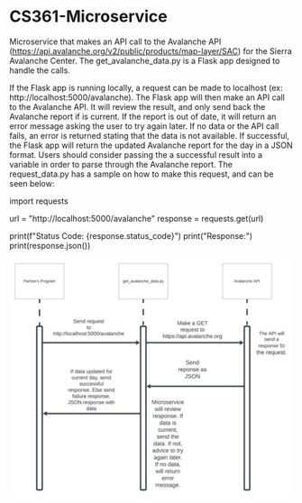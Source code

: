 # CS361-Microservice

Microservice that makes an API call to the Avalanche API (https://api.avalanche.org/v2/public/products/map-layer/SAC) for the Sierra Avalanche Center. The get_avalanche_data.py is a Flask app designed to handle the calls.

If the Flask app is running locally, a request can be made to localhost (ex: http://localhost:5000/avalanche). The Flask app will then make an API call to the Avalanche API. It will review the result, and only send back the Avalanche report if is current. If the report is out of date, it will return an error message asking the user to try again later. If no data or the API call fails, an error is returned stating that the data is not available.  If successful, the Flask app will return the updated Avalanche report for the day in a JSON format. Users should consider passing the a successful result into a variable in order to parse through the Avalanche report. The request_data.py has a sample on how to make this request, and can be seen below:

import requests

url = "http://localhost:5000/avalanche"
response = requests.get(url)

print(f"Status Code: {response.status_code}")
print("Response:")
print(response.json())



![alt text](https://github.com/calmextex/CS361-Microservice/blob/main/UML%20Diagram.jpeg)
